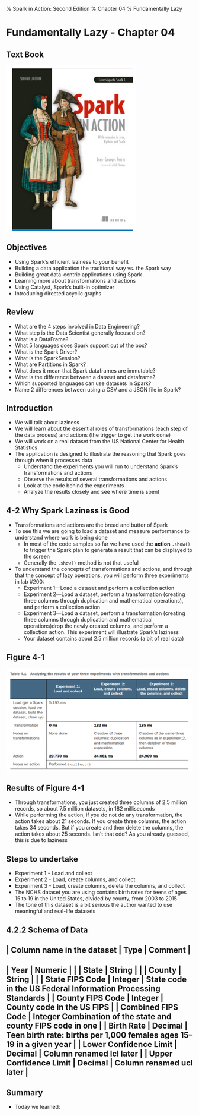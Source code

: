 % Spark in Action: Second Edition
% Chapter 04
% Fundamentally Lazy

# Fundamentally Lazy - Chapter 04

## Text Book

![*itmd-521 textbook*](images/Spark-In-Action-V2.png "Spark In Action Book Cover Image")

## Objectives

- Using Spark’s efficient laziness to your benefit
- Building a data application the traditional way vs. the Spark way
- Building great data-centric applications using Spark
- Learning more about transformations and actions
- Using Catalyst, Spark’s built-in optimizer
- Introducing directed acyclic graphs

## Review

- What are the 4 steps involved in Data Engineering?
- What step is the Data Scientist generally focused on?
- What is a DataFrame?
- What 5 languages does Spark support out of the box?
- What is the Spark Driver?
- What is the SparkSession?
- What are Partitions in Spark?
- What does it mean that Spark dataframes are immutable?
- What is the difference between a dataset and dataframe?
- Which supported languages can use datasets in Spark?
- Name 2 differences between using a CSV and a JSON file in Spark?

## Introduction

- We will talk about laziness
- We will learn about the essential roles of transformations (each step of the data process) and actions (the trigger to get the work done)
- We will work on a real dataset from the US National Center for Health Statistics
- The application is designed to illustrate the reasoning that Spark goes through when
it processes data
  - Understand the experiments you will run to understand Spark’s transformations and actions
  - Observe the results of several transformations and actions
  - Look at the code behind the experiments
  - Analyze the results closely and see where time is spent

## 4-2 Why Spark Laziness is Good

- Transformations and actions are the bread and butter of Spark
- To see this we are going to load a dataset and measure performance to understand where work is being done
  - In most of the code samples so far we have used the **action** `.show()` to trigger the Spark plan to generate a result that can be displayed to the screen
  - Generally the `.show()` method is not that useful
- To understand the concepts of transformations and actions, and through that the concept of lazy operations, you will perform three experiments in lab #200:
  - Experiment 1—Load a dataset and perform a collection action
  - Experiment 2—Load a dataset, perform a transformation (creating three columns through duplication and mathematical operations), and perform a collection action
  - Experiment 3—Load a dataset, perform a transformation (creating three columns through duplication and mathematical operations)drop the newly created columns, and perform a collection action. This experiment will illustrate Spark’s laziness
  - Your dataset contains about 2.5 million records (a bit of real data)

## Figure 4-1

![*Figure 4-1 Expected times to execute steps*](images/figure4-1.png "Figure 4-1 exected times to execute steps")

## Results of Figure 4-1

- Through transformations, you just created three columns of 2.5 million records, so about 7.5 million datasets, in 182 milliseconds
- While performing the action, if you do not do any transformation, the action takes about 21 seconds. If you create three columns, the action takes 34 seconds. But if you create and then delete the columns, the action takes about 25 seconds. Isn’t that odd? As you already guessed, this is due to laziness

## Steps to undertake

- Experiment 1 - Load and collect
- Experiment 2 - Load, create columns, and collect
- Experiment 3 - Load, create columns, delete the columns, and collect
- The NCHS dataset you are using contains birth rates for teens of ages 15 to 19 in the United States, divided by county, from 2003 to
2015
- The tone of this dataset is a bit serious the author wanted to use meaningful and real-life datasets

## 4.2.2 Schema of Data

| Column name in the dataset | Type | Comment |
-----------------------------------------------------------
| Year | Numeric |  |
| State | String |  |
| County | String |  |
| State FIPS Code | Integer | State code in the US Federal Information Processing Standards |
| County FIPS Code | Integer | County code in the US FIPS |
| Combined FIPS Code | Integer Combination of the state and county FIPS code in one |
| Birth Rate | Decimal | Teen birth rate: births per 1,000 females ages 15–19 in a given year |
| Lower Confidence Limit | Decimal | Column renamed lcl later |
| Upper Confidence Limit | Decimal | Column renamed ucl later |
-----------------------------------------------------------

## Summary

- Today we learned:
